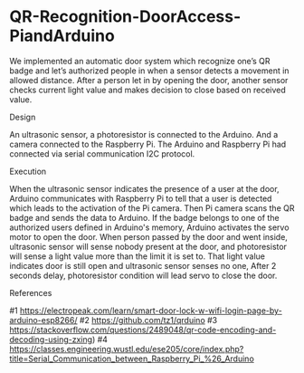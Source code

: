 # QR-Recognition-DoorAccess-PiandArduino

We implemented an automatic door system which recognize one’s QR badge
and let’s authorized people in when a sensor detects a movement in allowed distance. 
After a person let in by opening the door, another sensor checks current light value and makes decision to close based on received value.

Design

An ultrasonic sensor, a photoresistor is connected to the Arduino. 
And a camera connected to the Raspberry Pi. 
The Arduino and Raspberry Pi had connected via serial communication I2C protocol.

Execution

When the ultrasonic sensor indicates the presence of a user at the door, 
Arduino communicates with Raspberry Pi to tell that a user is detected which leads to the activation of the Pi camera. 
Then Pi camera scans the QR badge and sends the data to Arduino.
If the badge belongs to one of the authorized users defined in Arduino's memory, Arduino activates the servo motor to open the door. 
When person passed by the door and went inside, ultrasonic sensor will sense nobody present at the door, and photoresistor will sense a light value more than the limit it is set to. That light value indicates door is still open and ultrasonic sensor senses no one, After 2 seconds delay, photoresistor condition will lead servo to close the door.

References

#1  https://electropeak.com/learn/smart-door-lock-w-wifi-login-page-by-arduino-esp8266/
#2 	https://github.com/tz1/qrduino
#3 	https://stackoverflow.com/questions/2489048/qr-code-encoding-and-decoding-using-zxing)
#4	https://classes.engineering.wustl.edu/ese205/core/index.php?title=Serial_Communication_between_Raspberry_Pi_%26_Arduino



